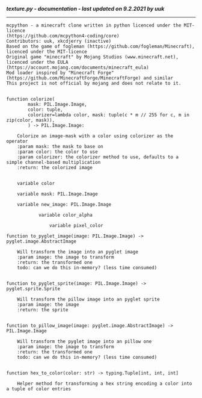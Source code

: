 ***texture.py - documentation - last updated on 9.2.2021 by uuk***
___

    mcpython - a minecraft clone written in python licenced under the MIT-licence 
    (https://github.com/mcpython4-coding/core)
    Contributors: uuk, xkcdjerry (inactive)
    Based on the game of fogleman (https://github.com/fogleman/Minecraft), licenced under the MIT-licence
    Original game "minecraft" by Mojang Studios (www.minecraft.net), licenced under the EULA
    (https://account.mojang.com/documents/minecraft_eula)
    Mod loader inspired by "Minecraft Forge" (https://github.com/MinecraftForge/MinecraftForge) and similar
    This project is not official by mojang and does not relate to it.


    function colorize(
            mask: PIL.Image.Image,
            color: tuple,
            colorizer=lambda color, mask: tuple(c * m // 255 for c, m in zip(color, mask)),
            ) -> PIL.Image.Image:
        
        Colorize an image-mask with a color using colorizer as the operator
        :param mask: the mask to base on
        :param color: the color to use
        :param colorizer: the colorizer method to use, defaults to a simple channel-based multiplication
        :return: the colorized image


        variable color

        variable mask: PIL.Image.Image

        variable new_image: PIL.Image.Image

                variable color_alpha

                    variable pixel_color

    function to_pyglet_image(image: PIL.Image.Image) -> pyglet.image.AbstractImage
        
        Will transform the image into an pyglet image
        :param image: the image to transform
        :return: the transformed one
        todo: can we do this in-memory? (less time consumed)


    function to_pyglet_sprite(image: PIL.Image.Image) -> pyglet.sprite.Sprite
        
        Will transform the pillow image into an pyglet sprite
        :param image: the image
        :return: the sprite


    function to_pillow_image(image: pyglet.image.AbstractImage) -> PIL.Image.Image
        
        Will transform the pyglet image into an pillow one
        :param image: the image to transform
        :return: the transformed one
        todo: can we do this in-memory? (less time consumed)


    function hex_to_color(color: str) -> typing.Tuple[int, int, int]
        
        Helper method for transforming a hex string encoding a color into a tuple of color entries
